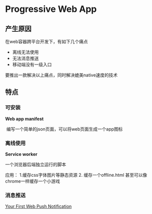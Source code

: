 # Progressive Web App

## 产生原因

在web容器跨平台开发下，有如下几个痛点

- 离线无法使用
- 无法消息推送
- 移动端没有一级入口

要推出一款解决以上痛点，同时解决媲美native速度的技术

## **特点**

### 可安装

**Web app manifest**

​	编写一个简单的json页面，可以将web页面生成一个app图标

### 离线使用

**Service worker**

一个浏览器后端独立运行的脚本

应用： 1.缓存css字体图片等静态资源 2. 缓存一个offline.html 甚至可以像chrome一样缓存一个小游戏

### 消息推送

[Your First Web Push Notification](https://developers.google.com/web/fundamentals/codelabs/push-notifications/)